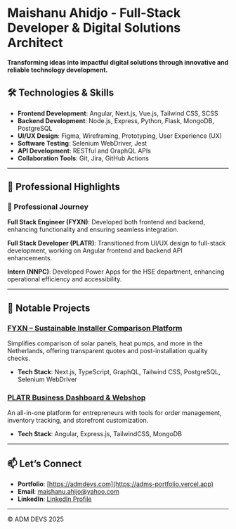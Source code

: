 # Maishanu Ahidjo - Full-Stack Developer & Digital Solutions Architect

**Transforming ideas into impactful digital solutions through innovative and reliable technology development.**

## 🛠 Technologies & Skills
- **Frontend Development**: Angular, Next.js, Vue.js, Tailwind CSS, SCSS
- **Backend Development**: Node.js, Express, Python, Flask, MongoDB, PostgreSQL
- **UI/UX Design**: Figma, Wireframing, Prototyping, User Experience (UX)
- **Software Testing**: Selenium WebDriver, Jest
- **API Development**: RESTful and GraphQL APIs
- **Collaboration Tools**: Git, Jira, GitHub Actions

---

## 🌟 Professional Highlights

### 🚀 Professional Journey
**Full Stack Engineer (FYXN)**: Developed both frontend and backend, enhancing functionality and ensuring seamless integration.

**Full Stack Developer (PLATR)**: Transitioned from UI/UX design to full-stack development, working on Angular frontend and backend API enhancements.

**Intern (NNPC)**: Developed Power Apps for the HSE department, enhancing operational efficiency and accessibility.

---

## 🚧 Notable Projects
### [FYXN – Sustainable Installer Comparison Platform](https://app.fyxn.nl)
Simplifies comparison of solar panels, heat pumps, and more in the Netherlands, offering transparent quotes and post-installation quality checks.
- **Tech Stack**: Next.js, TypeScript, GraphQL, Tailwind CSS, PostgreSQL, Selenium WebDriver

### [PLATR Business Dashboard & Webshop](https://platr.ng)
An all-in-one platform for entrepreneurs with tools for order management, inventory tracking, and storefront customization.
- **Tech Stack**: Angular, Express.js, TailwindCSS, MongoDB

---

## 📫 Let’s Connect
- **Portfolio**: [https://admdevs.com](https://adms-portfolio.vercel.app)
- **Email**: [maishanu.ahijo@yahoo.com](mailto:maishanu.ahijo@yahoo.com)
- **LinkedIn**: [LinkedIn Profile](https://www.linkedin.com/in/maishanu-ahidjo-36bb7b1bb)

---

© ADM DEVS 2025
